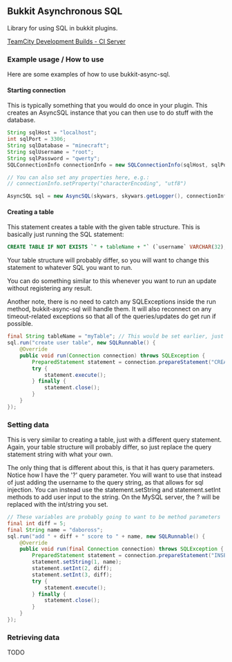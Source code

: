 Bukkit Asynchronous SQL
-----------------------

Library for using SQL in bukkit plugins.

[TeamCity Development Builds - CI Server](http://ci.dabo.guru/p/BukkitAsyncSql)

### Example usage / How to use

Here are some examples of how to use bukkit-async-sql.

#### Starting connection

This is typically something that you would do once in your plugin. This creates an AsyncSQL instance that you can then use to do stuff with the database.

```java
String sqlHost = "localhost";
int sqlPort = 3306;
String sqlDatabase = "minecraft";
String sqlUsername = "root";
String sqlPassword = "qwerty";
SQLConnectionInfo connectionInfo = new SQLConnectionInfo(sqlHost, sqlPort, sqlDatabase, sqlUsername, sqlPassword);

// You can also set any properties here, e.g.:
// connectionInfo.setProperty("characterEncoding", "utf8")

AsyncSQL sql = new AsyncSQL(skywars, skywars.getLogger(), connectionInfo); // Typically this would set an instance variable.
```

#### Creating a table
This statement creates a table with the given table structure. This is basically just running the SQL statement:
```sql
CREATE TABLE IF NOT EXISTS `" + tableName + "` (`username` VARCHAR(32), `user_score` INT, PRIMARY KEY (`username`));
```
Your table structure will probably differ, so you will want to change this statement to whatever SQL you want to run.

You can do something similar to this whenever you want to run an update without registering any result.

Another note, there is no need to catch any SQLExceptions inside the run method, bukkit-async-sql will handle them. It will also reconnect on any timeout-related exceptions so that all of the queries/updates do get run if possible.
```java
final String tableName = "myTable"; // This would be set earlier, just declaring it here for example
sql.run("create user table", new SQLRunnable() {
    @Override
    public void run(Connection connection) throws SQLException {
        PreparedStatement statement = connection.prepareStatement("CREATE TABLE IF NOT EXISTS `" + tableName + "` (`username` VARCHAR(32), `user_score` INT, PRIMARY KEY (`username`));");
        try {
            statement.execute();
        } finally {
            statement.close();
        }
    }
});
```

### Setting data
This is very similar to creating a table, just with a different query statement. Again, your table structure will probably differ, so just replace the query statement string with what your own.

The only thing that is different about this, is that it has query parameters. Notice how I have the '?' query parameter. You will want to use that instead of just adding the username to the query string, as that allows for sql injection. You can instead use the statement.setString and statement.setInt methods to add user input to the string. On the MySQL server, the ? will be replaced with the int/string you set.

```java
// These variables are probably going to want to be method parameters
final int diff = 5;
final String name = "daboross";
sql.run("add " + diff + " score to " + name, new SQLRunnable() {
    @Override
    public void run(final Connection connection) throws SQLException {
        PreparedStatement statement = connection.prepareStatement("INSERT INTO `" + tableName + "` (username, user_score) VALUES (?, ?) ON DUPLICATE KEY UPDATE `user_score` = `user_score` + ?;");
        statement.setString(1, name);
        statement.setInt(2, diff);
        statement.setInt(3, diff);
        try {
            statement.execute();
        } finally {
            statement.close();
        }
    }
});
```

### Retrieving data
TODO
